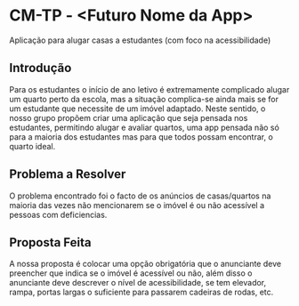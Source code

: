 # CM-TP - \<Futuro Nome da App\>
Aplicação para alugar casas a estudantes (com foco na acessibilidade)

## Introdução
Para os estudantes o início de ano letivo é extremamente complicado alugar um quarto perto da escola, mas a  situação complica-se ainda mais se for um estudante que necessite de um imóvel adaptado. 
Neste sentido, o nosso grupo propõem criar uma aplicação que seja pensada nos estudantes, permitindo alugar e avaliar quartos, uma app pensada não só para a maioria dos estudantes mas para que todos possam encontrar, o quarto ideal.  

## Problema a Resolver

O problema encontrado foi o facto de os anúncios de casas/quartos na maioria das vezes não mencionarem se o imóvel é ou não acessível a pessoas com deficiencias.

## Proposta Feita

A nossa proposta é colocar uma opção obrigatória que o anunciante deve preencher que indica se o imóvel é acessível ou não, além disso o anunciante deve descrever o nível de acessibilidade, se tem elevador, rampa, portas largas o suficiente para passarem cadeiras de rodas, etc.
